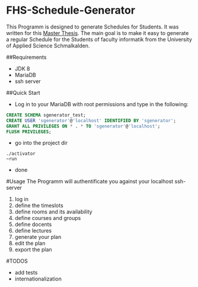FHS-Schedule-Generator
=====================================

This Programm is designed to generate Schedules for Students. It was written for this [Master Thesis](https://de.scribd.com/doc/253680836/Prototypische-Entwicklung-eines-Tools-zur-automatisierten-Erstellung-und-Optimierung-von-Stundenplanen-fur-die-Fakultat-Informatik-der-FH-Schmalkalden). The main goal is to make it easy to generate a regular Schedule for the Students of faculty informatik from the University of Applied Science Schmalkalden.

##Requirements
* JDK 8
* MariaDB
* ssh server

##Quick Start
* Log in to your MariaDB with root permissions and type in the following:

```SQL
CREATE SCHEMA sgenerator_test;
CREATE USER 'sgenerator'@'localhost' IDENTIFIED BY 'sgenerator';
GRANT ALL PRIVILEGES ON * . * TO 'sgenerator'@'localhost';
FLUSH PRIVILEGES;
```
* go into the project dir

```Shell
./activator
~run
```
* done

#Usage
The Programm will authentificate you against your localhost ssh-server
1. log in
2. define the timeslots
3. define rooms and its availability
4. define courses and groups
5. define docents
6. define lectures
7. generate your plan
8. edit the plan
9. export the plan

#TODOS
* add tests
* internationalization
